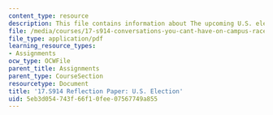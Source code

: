 ```yaml
---
content_type: resource
description: This file contains information about The upcoming U.S. election.
file: /media/courses/17-s914-conversations-you-cant-have-on-campus-race-ethnicity-gender-and-identity-spring-2012/5eb3d054743f66f10fee07567749a855_MIT17_S914S12_us3.pdf
file_type: application/pdf
learning_resource_types:
- Assignments
ocw_type: OCWFile
parent_title: Assignments
parent_type: CourseSection
resourcetype: Document
title: '17.S914 Reflection Paper: U.S. Election'
uid: 5eb3d054-743f-66f1-0fee-07567749a855
---
```

